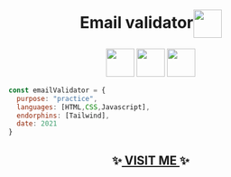 <h1 align='center'>Email validator<img src="https://media2.giphy.com/media/WFZvB7VIXBgiz3oDXE/giphy.gif?cid=ecf05e47ifq1o4g06zq2ceh6ryid270cr66tpyn0z7fx56f5&rid=giphy.gif&ct=s" align='center' width="50">
</h1>

<p align='center' ><img src="https://media2.giphy.com/media/XAxylRMCdpbEWUAvr8/giphy.gif?cid=790b761118fd364e61212674c191594c8f6a6ccca6b2d8d9&rid=giphy.gif&ct=s" width="50"> 
<img src="https://media1.giphy.com/media/fsEaZldNC8A1PJ3mwp/giphy.gif?cid=790b7611f9975b4eecd0cb2ceced9fd4e8bcb7ff71df4034&rid=giphy.gif&ct=s" width="50"> 
<img src="https://media4.giphy.com/media/ln7z2eWriiQAllfVcn/giphy.gif?cid=790b76119f12fc497806a733e73f196370eba12d08284421&rid=giphy.gif&ct=s" width="50"></p>

```javascript
const emailValidator = {
  purpose: "practice",
  languages: [HTML,CSS,Javascript],
  endorphins: [Tailwind],
  date: 2021
}
```

<h2 align='center'>✨<a href="https://kryptonitta.github.io/email_validator/"> VISIT ME </a>✨</h2>
